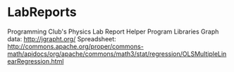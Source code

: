 # LabReports
Programming Club's Physics Lab Report Helper Program
Libraries
Graph data: http://jgrapht.org/
Spreadsheet: http://commons.apache.org/proper/commons-math/apidocs/org/apache/commons/math3/stat/regression/OLSMultipleLinearRegression.html
